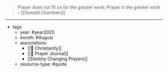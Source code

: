>Prayer does not fit us for the greater work; Prayer is the greater work - [[Oswald Chambers]]


---

- tags
	- year: #year2020 
	- month: #August 
	- associations:
		-  [[🙏 Christianity]]
		-  [[🙏 Prayer Journal]]
		-  [[Destiny Changing Prayers]]
	- resource-type: #quote 
	